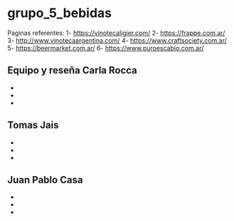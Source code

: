 # grupo_5_bebidas


Paginas referentes:
1- https://vinotecaligier.com/
2- https://frappe.com.ar/
3- http://www.vinotecaargentina.com/
4- https://www.craftsociety.com.ar/
5- https://beermarket.com.ar/
6- https://www.puroescabio.com.ar/


Equipo y reseña
Carla Rocca
-
-
-
-

Tomas Jais
-
-
-
-

Juan Pablo Casa
-
-
-
-
